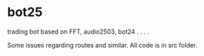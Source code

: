 # bot25

trading bot based on FFT, audio2503, bot24 . . . .

Some issues regarding routes and similar.
All code is in src folder.
